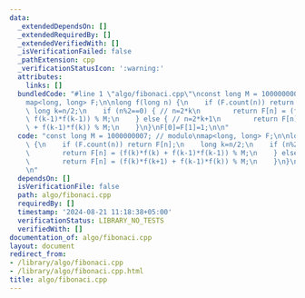 ```yaml
---
data:
  _extendedDependsOn: []
  _extendedRequiredBy: []
  _extendedVerifiedWith: []
  _isVerificationFailed: false
  _pathExtension: cpp
  _verificationStatusIcon: ':warning:'
  attributes:
    links: []
  bundledCode: "#line 1 \"algo/fibonaci.cpp\"\nconst long M = 1000000007; // modulo\n\
    map<long, long> F;\n\nlong f(long n) {\n    if (F.count(n)) return F[n];\n   \
    \ long k=n/2;\n    if (n%2==0) { // n=2*k\n        return F[n] = (f(k)*f(k) +\
    \ f(k-1)*f(k-1)) % M;\n    } else { // n=2*k+1\n        return F[n] = (f(k)*f(k+1)\
    \ + f(k-1)*f(k)) % M;\n    }\n}\nF[0]=F[1]=1;\n\n"
  code: "const long M = 1000000007; // modulo\nmap<long, long> F;\n\nlong f(long n)\
    \ {\n    if (F.count(n)) return F[n];\n    long k=n/2;\n    if (n%2==0) { // n=2*k\n\
    \        return F[n] = (f(k)*f(k) + f(k-1)*f(k-1)) % M;\n    } else { // n=2*k+1\n\
    \        return F[n] = (f(k)*f(k+1) + f(k-1)*f(k)) % M;\n    }\n}\nF[0]=F[1]=1;\n\
    \n"
  dependsOn: []
  isVerificationFile: false
  path: algo/fibonaci.cpp
  requiredBy: []
  timestamp: '2024-08-21 11:18:38+05:00'
  verificationStatus: LIBRARY_NO_TESTS
  verifiedWith: []
documentation_of: algo/fibonaci.cpp
layout: document
redirect_from:
- /library/algo/fibonaci.cpp
- /library/algo/fibonaci.cpp.html
title: algo/fibonaci.cpp
---
```

